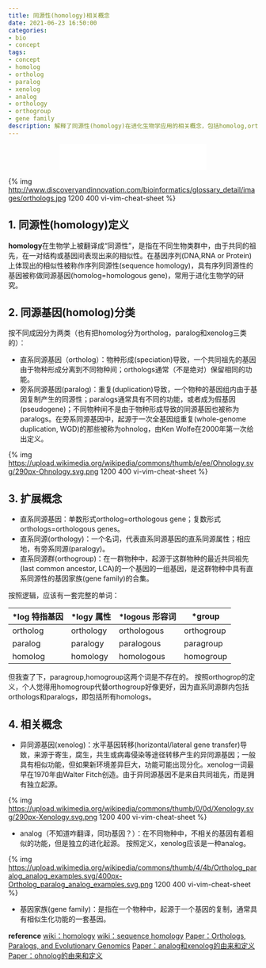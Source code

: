 ```yaml
---
title: 同源性(homology)相关概念
date: 2021-06-23 16:50:00
categories: 
- bio
- concept
tags: 
- concept
- homolog
- ortholog
- paralog
- xenolog
- analog
- orthology
- orthogroup
- gene family
description: 解释了同源性(homology)在进化生物学应用的相关概念，包括homolog,ortholog,paralog,xenolog,analog,orthology,orthogroup,gene family。
---
```



<div align="middle"><iframe frameborder="no" border="0" marginwidth="0" marginheight="0" width=298 height=52 src="//music.163.com/outchain/player?type=2&id=3986241&auto=1&height=32"></iframe></div>


{% img http://www.discoveryandinnovation.com/bioinformatics/glossary_detail/images/orthologs.jpg 1200 400 vi-vim-cheat-sheet %}

## 1. 同源性(homology)定义
**homology**在生物学上被翻译成“同源性”，是指在不同生物类群中，由于共同的祖先，在一对结构或基因间表现出来的相似性。在基因序列(DNA,RNA or Protein)上体现出的相似性被称作序列同源性(sequence homology)，具有序列同源性的基因被称做同源基因(homolog=homologous gene)，常用于进化生物学的研究。

## 2. 同源基因(homolog)分类
按不同成因分为两类（也有把homolog分为ortholog，paralog和xenolog三类的）：
- 直系同源基因（ortholog）：物种形成(speciation)导致，一个共同祖先的基因由于物种形成分离到不同物种间；orthologs通常（不是绝对）保留相同的功能。
- 旁系同源基因(paralog)：重复(duplication)导致，一个物种的基因组内由于基因复制产生的同源性；paralogs通常具有不同的功能，或者成为假基因(pseudogene)；不同物种间不是由于物种形成导致的同源基因也被称为paralogs。在旁系同源基因中，起源于一次全基因组重复(whole-genome duplication, WGD)的那些被称为ohnolog，由Ken Wolfe在2000年第一次给出定义。

{% img https://upload.wikimedia.org/wikipedia/commons/thumb/e/ee/Ohnology.svg/290px-Ohnology.svg.png 1200 400 vi-vim-cheat-sheet %}


## 3. 扩展概念
- 直系同源基因：单数形式ortholog=orthologous gene；复数形式orthologs=orthologous genes。
- 直系同源(orthology)：一个名词，代表直系同源基因的直系同源属性；相应地，有旁系同源(paralogy)。
- 直系同源群(orthogroup)：在一群物种中，起源于这群物种的最近共同祖先(last common ancestor, LCA)的一个基因的一组基因，是这群物种中具有直系同源性的基因家族(gene family)的合集。

按照逻辑，应该有一套完整的单词：

| \*log 特指基因 | \*logy 属性 | \*logous 形容词 | \*group    |
| -------------- | ----------- | --------------- | ---------- |
| ortholog       | orthology   | orthologous     | orthogroup |
| paralog        | paralogy    | paralogous      | paragroup  |
| homolog        | homology    | homologous      | homogroup  |

但我查了下，paragroup,homogroup这两个词是不存在的。
按照orthogrop的定义，个人觉得用homogroup代替orthogroup好像更好，因为直系同源群内包括orthologs和paralogs，即包括所有homologs。

## 4. 相关概念
- 异同源基因(xenolog)：水平基因转移(horizontal/lateral gene transfer)导致，来源于寄生，腐生，共生或病毒侵染等途径转移产生的异同源基因；一般具有相似功能，但如果新环境差异巨大，功能可能出现分化。xenolog一词最早在1970年由Walter Fitch创造。由于异同源基因不是来自共同祖先，而是拥有独立起源。

{% img https://upload.wikimedia.org/wikipedia/commons/thumb/0/0d/Xenology.svg/290px-Xenology.svg.png 1200 400 vi-vim-cheat-sheet %}

- analog（不知道咋翻译，同功基因？）：在不同物种中，不相关的基因有着相似的功能，但是独立的进化起源。
按照定义，xenolog应该是一种analog。

{% img https://upload.wikimedia.org/wikipedia/commons/thumb/4/4b/Ortholog_paralog_analog_examples.svg/400px-Ortholog_paralog_analog_examples.svg.png 1200 400 vi-vim-cheat-sheet %}

- 基因家族(gene family)：是指在一个物种中，起源于一个基因的复制，通常具有相似生化功能的一套基因。

**reference**
[wiki：homology](https://en.wikipedia.org/wiki/Homology_(biology))
[wiki：sequence homology](https://en.wikipedia.org/wiki/Sequence_homology#Homoeology)
[Paper：Orthologs, Paralogs, and Evolutionary Genomics](https://www.annualreviews.org/doi/abs/10.1146/annurev.genet.39.073003.114725)
[Paper：analog和xenolog的由来和定义](https://academic.oup.com/sysbio/article-abstract/19/2/99/1655771?redirectedFrom=fulltext)
[Paper：ohnolog的由来和定义](https://www.nature.com/articles/ng0500_3)